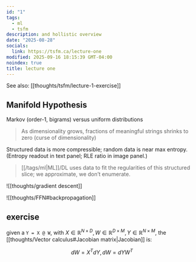 ```yaml
---
id: "1"
tags:
  - ml
  - tsfm
description: and hollistic overview
date: "2025-08-28"
socials:
  link: https://tsfm.ca/lecture-one
modified: 2025-09-16 18:15:39 GMT-04:00
noindex: true
title: lecture one
---
```


See also: [[thoughts/tsfm/lecture-1-exercise]]

## Manifold Hypothesis

Markov (order-1, bigrams) versus uniform distributions

> As dimensionality grows, fractions of meaningful strings shrinks to zero (curse of dimensionality)

Structured data is more compressible; random data is near max entropy. (Entropy readout in text panel; RLE ratio in image panel.)

> [[/tags/ml|ML]]/DL uses data to fit the regularities of this structured slice; we approximate, we don’t enumerate.

![[thoughts/gradient descent]]

![[thoughts/FFN#backpropagation]]

## exercise

given a `Y = X @ W`, with $X \in \mathbb{R}^{N\times D}, W \in \mathbb{R}^{D\times M}, Y\in \mathbb{R}^{N\times M}$, the [[thoughts/Vector calculus#Jacobian matrix|Jacobian]] is:

$$
dW = X^{T}dY, dW = dY W^{T}
$$
